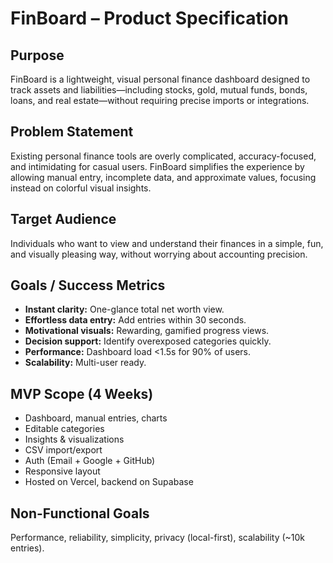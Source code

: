 # FinBoard – Product Specification

## Purpose
FinBoard is a lightweight, visual personal finance dashboard designed to track assets and liabilities—including stocks, gold, mutual funds, bonds, loans, and real estate—without requiring precise imports or integrations.

## Problem Statement
Existing personal finance tools are overly complicated, accuracy-focused, and intimidating for casual users. FinBoard simplifies the experience by allowing manual entry, incomplete data, and approximate values, focusing instead on colorful visual insights.

## Target Audience
Individuals who want to view and understand their finances in a simple, fun, and visually pleasing way, without worrying about accounting precision.

## Goals / Success Metrics
- **Instant clarity:** One-glance total net worth view.  
- **Effortless data entry:** Add entries within 30 seconds.  
- **Motivational visuals:** Rewarding, gamified progress views.  
- **Decision support:** Identify overexposed categories quickly.  
- **Performance:** Dashboard load <1.5s for 90% of users.  
- **Scalability:** Multi-user ready.

## MVP Scope (4 Weeks)
- Dashboard, manual entries, charts  
- Editable categories  
- Insights & visualizations  
- CSV import/export  
- Auth (Email + Google + GitHub)  
- Responsive layout  
- Hosted on Vercel, backend on Supabase

## Non-Functional Goals
Performance, reliability, simplicity, privacy (local-first), scalability (~10k entries).
